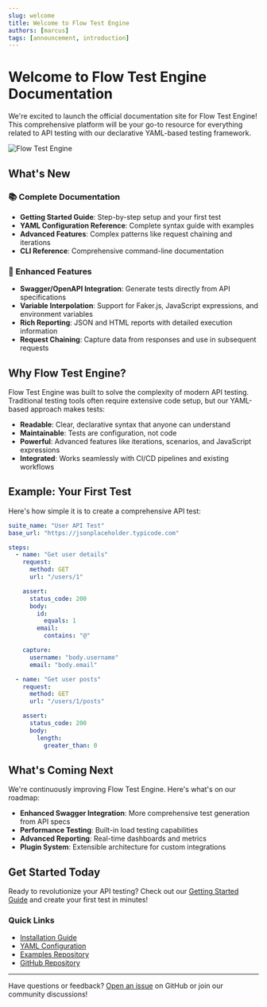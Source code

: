 ```yaml
---
slug: welcome
title: Welcome to Flow Test Engine
authors: [marcus]
tags: [announcement, introduction]
---
```


# Welcome to Flow Test Engine Documentation

We're excited to launch the official documentation site for Flow Test Engine! This comprehensive platform will be your go-to resource for everything related to API testing with our declarative YAML-based testing framework.

![Flow Test Engine](../static/img/flow-test.png)

## What's New

### 📚 Complete Documentation
- **Getting Started Guide**: Step-by-step setup and your first test
- **YAML Configuration Reference**: Complete syntax guide with examples
- **Advanced Features**: Complex patterns like request chaining and iterations
- **CLI Reference**: Comprehensive command-line documentation

### 🚀 Enhanced Features
- **Swagger/OpenAPI Integration**: Generate tests directly from API specifications
- **Variable Interpolation**: Support for Faker.js, JavaScript expressions, and environment variables
- **Rich Reporting**: JSON and HTML reports with detailed execution information
- **Request Chaining**: Capture data from responses and use in subsequent requests

<!--truncate-->

## Why Flow Test Engine?

Flow Test Engine was built to solve the complexity of modern API testing. Traditional testing tools often require extensive code setup, but our YAML-based approach makes tests:

- **Readable**: Clear, declarative syntax that anyone can understand
- **Maintainable**: Tests are configuration, not code
- **Powerful**: Advanced features like iterations, scenarios, and JavaScript expressions
- **Integrated**: Works seamlessly with CI/CD pipelines and existing workflows

## Example: Your First Test

Here's how simple it is to create a comprehensive API test:

```yaml
suite_name: "User API Test"
base_url: "https://jsonplaceholder.typicode.com"

steps:
  - name: "Get user details"
    request:
      method: GET
      url: "/users/1"

    assert:
      status_code: 200
      body:
        id:
          equals: 1
        email:
          contains: "@"

    capture:
      username: "body.username"
      email: "body.email"

  - name: "Get user posts"
    request:
      method: GET
      url: "/users/1/posts"

    assert:
      status_code: 200
      body:
        length:
          greater_than: 0
```

## What's Coming Next

We're continuously improving Flow Test Engine. Here's what's on our roadmap:

- **Enhanced Swagger Integration**: More comprehensive test generation from API specs
- **Performance Testing**: Built-in load testing capabilities
- **Advanced Reporting**: Real-time dashboards and metrics
- **Plugin System**: Extensible architecture for custom integrations

## Get Started Today

Ready to revolutionize your API testing? Check out our [Getting Started Guide](../docs/getting-started) and create your first test in minutes!

### Quick Links
- [Installation Guide](../docs/getting-started#installation)
- [YAML Configuration](../docs/yaml-configuration)
- [Examples Repository](https://github.com/marcuspmd/flow-test/tree/main/tests)
- [GitHub Repository](https://github.com/marcuspmd/flow-test)

---

Have questions or feedback? [Open an issue](https://github.com/marcuspmd/flow-test/issues) on GitHub or join our community discussions!